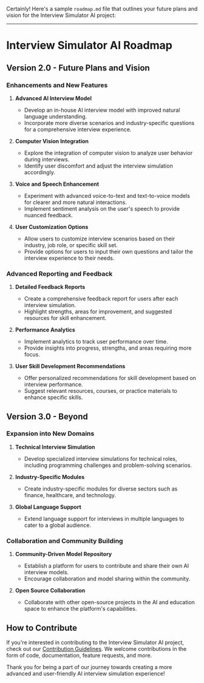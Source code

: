 Certainly! Here's a sample `roadmap.md` file that outlines your future plans and vision for the Interview Simulator AI project:

---

# Interview Simulator AI Roadmap

## Version 2.0 - Future Plans and Vision

### Enhancements and New Features

1. **Advanced AI Interview Model**
   - Develop an in-house AI interview model with improved natural language understanding.
   - Incorporate more diverse scenarios and industry-specific questions for a comprehensive interview experience.

2. **Computer Vision Integration**
   - Explore the integration of computer vision to analyze user behavior during interviews.
   - Identify user discomfort and adjust the interview simulation accordingly.

3. **Voice and Speech Enhancement**
   - Experiment with advanced voice-to-text and text-to-voice models for clearer and more natural interactions.
   - Implement sentiment analysis on the user's speech to provide nuanced feedback.

4. **User Customization Options**
   - Allow users to customize interview scenarios based on their industry, job role, or specific skill set.
   - Provide options for users to input their own questions and tailor the interview experience to their needs.

### Advanced Reporting and Feedback

1. **Detailed Feedback Reports**
   - Create a comprehensive feedback report for users after each interview simulation.
   - Highlight strengths, areas for improvement, and suggested resources for skill enhancement.

2. **Performance Analytics**
   - Implement analytics to track user performance over time.
   - Provide insights into progress, strengths, and areas requiring more focus.

3. **User Skill Development Recommendations**
   - Offer personalized recommendations for skill development based on interview performance.
   - Suggest relevant resources, courses, or practice materials to enhance specific skills.

## Version 3.0 - Beyond

### Expansion into New Domains

1. **Technical Interview Simulation**
   - Develop specialized interview simulations for technical roles, including programming challenges and problem-solving scenarios.

2. **Industry-Specific Modules**
   - Create industry-specific modules for diverse sectors such as finance, healthcare, and technology.

3. **Global Language Support**
   - Extend language support for interviews in multiple languages to cater to a global audience.

### Collaboration and Community Building

1. **Community-Driven Model Repository**
   - Establish a platform for users to contribute and share their own AI interview models.
   - Encourage collaboration and model sharing within the community.

2. **Open Source Collaboration**
   - Collaborate with other open-source projects in the AI and education space to enhance the platform's capabilities.

## How to Contribute

If you're interested in contributing to the Interview Simulator AI project, check out our [Contribution Guidelines](CONTRIBUTING.md). We welcome contributions in the form of code, documentation, feature requests, and more.

Thank you for being a part of our journey towards creating a more advanced and user-friendly AI interview simulation experience!
